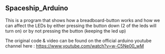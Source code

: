 Spaceship_Arduino
---


This is a program that shows how a breadboard-button works and how we can affect the LEDs by either pressing the button down (2 of the leds will turn on) or by not pressing the button (keeping the led up)

The original code & video can be found on the official arduino youtube channel here : https://www.youtube.com/watch?v=w-C5Ne00_wM
